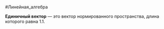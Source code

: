 #Линейная_алгебра 

**Единичный вектор** — это вектор нормированного пространства, длина которого равна 1.1.